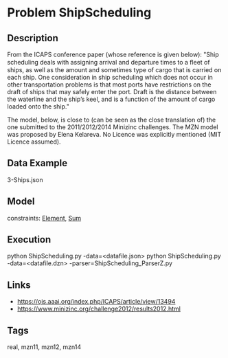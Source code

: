 # Problem ShipScheduling
## Description
From the ICAPS conference paper (whose reference is given below):
"Ship scheduling deals with assigning arrival and departure times to a ﬂeet of ships,
as well as the amount and sometimes type of cargo that is carried on each ship.
One consideration in ship scheduling which does not occur in other transportation problems is that most ports have
restrictions on the draft of ships that may safely enter the port.
Draft is the distance between the waterline and the ship’s keel, and is a function of the amount of cargo loaded onto the ship."

The model, below, is close to (can be seen as the close translation of) the one submitted to the 2011/2012/2014 Minizinc challenges.
The MZN model was proposed by Elena Kelareva.
No Licence was explicitly mentioned (MIT Licence assumed).

## Data Example
  3-Ships.json

## Model
  constraints: [Element](http://pycsp.org/documentation/constraints/Element), [Sum](http://pycsp.org/documentation/constraints/Sum)

## Execution
  python ShipScheduling.py -data=<datafile.json>
  python ShipScheduling.py -data=<datafile.dzn> -parser=ShipScheduling_ParserZ.py

## Links
  - https://ojs.aaai.org/index.php/ICAPS/article/view/13494
  - https://www.minizinc.org/challenge2012/results2012.html

## Tags
  real, mzn11, mzn12, mzn14
